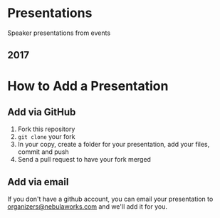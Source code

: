 # Presentations

Speaker presentations from events

## 2017

# How to Add a Presentation

## Add via GitHub
1. Fork this repository
2. `git clone` your fork
3. In your copy, create a folder for your presentation, add your files, commit and push
4. Send a pull request to have your fork merged

## Add via email
If you don't have a github account, you can email your presentation to <organizers@nebulaworks.com> and we'll add it for you.
